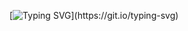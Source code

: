 <!---- 👋 Hi, I’m @UnlacedGxng
- 👀 I’m interested in learning coding, i.e., py, css, html
- 🌱 I’m currently learning py, css, html
- 💞️ I’m looking to collaborate on [nothing currently]
- 📫 Reach me from ig at:
@45._ro.z

--->

[![Typing SVG](https://readme-typing-svg.herokuapp.com?font=Josefin+Sans&size=25&pause=1000&color=F72B64&background=FFFFFF00&center=true&vCenter=true&width=435&lines=You've+reached+forsyth47's+Profile!)](https://git.io/typing-svg)

<!---
UnlacedGxng/UnlacedGxng is a ✨ special ✨ repository because its `README.md` (this file) appears on your GitHub profile.
You can click the Preview link to take a look at your changes.
--->
